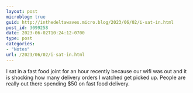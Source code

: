 ```yaml
---
layout: post
microblog: true
guid: http://inthedeltawaves.micro.blog/2023/06/02/i-sat-in.html
post_id: 3099258
date: 2023-06-02T10:24:12-0700
type: post
categories:
- "Notes"
url: /2023/06/02/i-sat-in.html
---
```

<p>I sat in a fast food joint for an hour recently because our wifi was out and it is shocking how many delivery orders I watched get picked up. People are really out there spending $50 on fast food delivery.</p>
